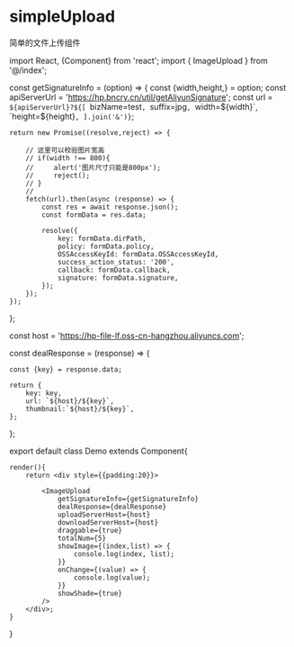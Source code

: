 # simpleUpload
简单的文件上传组件

import React, {Component} from 'react';
import { ImageUpload } from '@/index';


const getSignatureInfo =  (option) => {
    const {width,height,} = option;
    const apiServerUrl = 'https://hp.bncry.cn/util/getAliyunSignature';
    const url = `${apiServerUrl}?${[
        `bizName=test`,
        `suffix=jpg`,
        `width=${width}`,
        `height=${height}`,
    ].join('&')}`;

    return new Promise((resolve,reject) => {

        // 这里可以校验图片宽高
        // if(width !== 800){
        //     alert('图片尺寸只能是800px');
        //     reject();
        // }
        //
        fetch(url).then(async (response) => {
            const res = await response.json();
            const formData = res.data;

            resolve({
                key: formData.dirPath,
                policy: formData.policy,
                OSSAccessKeyId: formData.OSSAccessKeyId,
                success_action_status: '200',
                callback: formData.callback,
                signature: formData.signature,
            });
        });
    });
};

const host = 'https://hp-file-lf.oss-cn-hangzhou.aliyuncs.com';

const dealResponse =  (response) => {

    const {key} = response.data;

    return {
        key: key,
        url: `${host}/${key}`,
        thumbnail:`${host}/${key}`,
    };

};


export default  class Demo extends Component{

    render(){
        return <div style={{padding:20}}>

            <ImageUpload
                getSignatureInfo={getSignatureInfo}
                dealResponse={dealResponse}
                uploadServerHost={host}
                downloadServerHost={host}
                draggable={true}
                totalNum={5}
                showImage={(index,list) => {
                    console.log(index, list);
                }}
                onChange={(value) => {
                    console.log(value);
                }}
                showShade={true}
            />
        </div>;
    }
}
